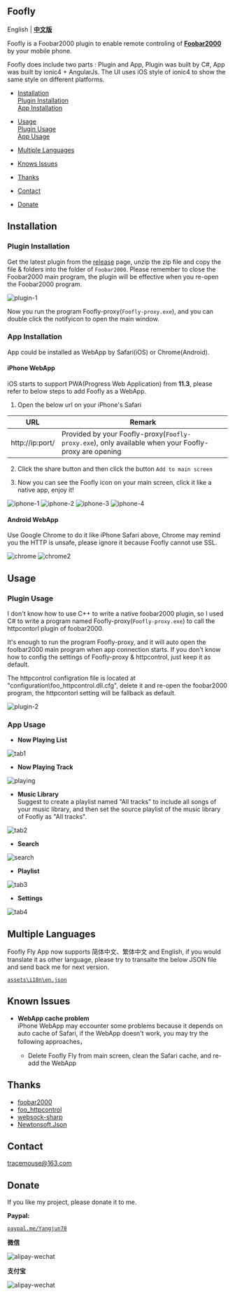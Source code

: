 ## Foofly ##

English | [**中文版**](README-CN.md)

Foofly is a Foobar2000 plugin to enable remote controling of [**Foobar2000**](http://www.foobar2000.org/) by your mobile phone.

Foofly does include two parts : Plugin and App, Plugin was built by C#, App was built by ionic4 + AngularJs. The UI uses iOS style of ionic4 to show the same style on different platforms. 

- [Installation](#Installation)  
  [Plugin Installation](#Plugin-Installation)   
  [App Installation](#App-Installation)   

- [Usage](#Usage)   
  [Plugin Usage](#Plugin-Usage)  
  [App Usage](#App-Usage)   

- [Multiple Languages](#Multiple-Languages)

- [Knows Issues](#Knows-Issues)

- [Thanks](#Thanks)

- [Contact](#Contact)

- [Donate](#Donate)

## Installation ##

### Plugin Installation ###

Get the latest plugin from the [release](https://github.com/tracemouse/Foofly/releases) page,
unzip the zip file and copy the file & folders into the folder of `Foobar2000`.
Please remember to close the Foobar2000 main program, the plugin will be effective when you re-open the Foobar2000 program. 

![plugin-1](https://tracemouse.github.io/Foofly/docs/plugin-1.png)

Now you run the program Foofly-proxy(`Foofly-proxy.exe`), and you can double click the notifyicon to open the main window. 


### App Installation ###

App could be installed as WebApp by Safari(iOS) or Chrome(Android).

#### iPhone WebApp ####

iOS starts to support PWA(Progress Web Application) from **11.3**, please refer to below steps to add Foofly as a WebApp.  
 
1) Open the below url on your iPhone's Safari

URL  | Remark
 ---- | -----  
http://ip:port/  |  Provided by your Foofly-proxy(`Foofly-proxy.exe`), only available when your Foofly-proxy are opening

2) Click the share button and then click the button `Add to main screen`

3) Now you can see the Foofly icon on your main screen, click it like a native app, enjoy it!

![iphone-1](https://tracemouse.github.io/Foofly/docs/iphone-1.png)
![iphone-2](https://tracemouse.github.io/Foofly/docs/iphone-2.png)
![iphone-3](https://tracemouse.github.io/Foofly/docs/iphone-3.png)
![iphone-4](https://tracemouse.github.io/Foofly/docs/iphone-4.png)

#### Android WebApp ####

Use Google Chrome to do it like iPhone Safari above, Chrome may remind you the HTTP is unsafe, please ignore it because Foofly cannot use SSL.

![chrome](https://tracemouse.github.io/Foofly/docs/chrome.png)
![chrome2](https://tracemouse.github.io/Foofly/docs/chrome-2.png)

## Usage ##

### Plugin Usage ###

I don't know how to use C++ to write a native foobar2000 plugin, so I used C# to write a program named Foofly-proxy(`Foofly-proxy.exe`) to call the httpcontorl plugin of foobar2000.

It's enough to run the program Foofly-proxy, and it will auto open the foolbar2000 main program when app connection starts.
If you don't know how to config the settings of Foofly-proxy & httpcontrol, just keep it as default.

The httpcontrol configration file is located at "configuration\foo_httpcontrol.dll.cfg", delete it and re-open the foobar2000 program, the httpcontorl setting will be fallback as default.


![plugin-2](https://tracemouse.github.io/Foofly/docs/plugin-2.png)

### App Usage ###

- **Now Playing List**  

![tab1](https://tracemouse.github.io/Foofly/docs/tab1.png)

- **Now Playing Track**

![playing](https://tracemouse.github.io/Foofly/docs/playing.png)

- **Music Library**  
Suggest to create a playlist named "All tracks" to include all songs of your music library, and then set the source playlist of the music library of Foofly as "All tracks".

![tab2](https://tracemouse.github.io/Foofly/docs/tab2.png)

- **Search**  

![search](https://tracemouse.github.io/Foofly/docs/search.png)

- **Playlist**  

![tab3](https://tracemouse.github.io/Foofly/docs/tab3.png)

- **Settings**

![tab4](https://tracemouse.github.io/Foofly/docs/tab4.png)
 

## Multiple Languages ##

Foofly Fly App now supports 简体中文、繁体中文 and English, if you would translate it as other language, please try to transalte the below JSON file and send back me for next version.

[`assets\i18n\en.json`](https://tracemouse.github.io/Foofly/assets/i18n/en.json)

## Known Issues ##

- **WebApp cache problem**  
iPhone WebApp may eccounter some problems because it depends on auto cache of Safari, if the WebApp doesn't work, you may try the following approaches，  

   - Delete Foofly Fly from main screen, clean the Safari cache, and re-add the WebApp


## Thanks ##

- [foobar2000](http://www.foobar2000.org/) 
- [foo_httpcontrol](http://wiki.hydrogenaud.io/index.php?title=Foobar2000:Components_0.9/HTTP_Control_(foo_httpcontrol))
- [websock-sharp](https://github.com/sta/websocket-sharp)
- [Newtonsoft.Json](https://github.com/JamesNK/Newtonsoft.Json)


## Contact ##

<tracemouse@163.com>

## Donate ##

If you like my project, please donate it to me.

**Paypal:**  

[`paypal.me/Yangjun78`](https://paypal.me/Yangjun78)

**微信**

![alipay-wechat](https://tracemouse.github.io/Foofly/docs/wechat.png)

**支付宝**

![alipay-wechat](https://tracemouse.github.io/Foofly/docs/alipay.png)
